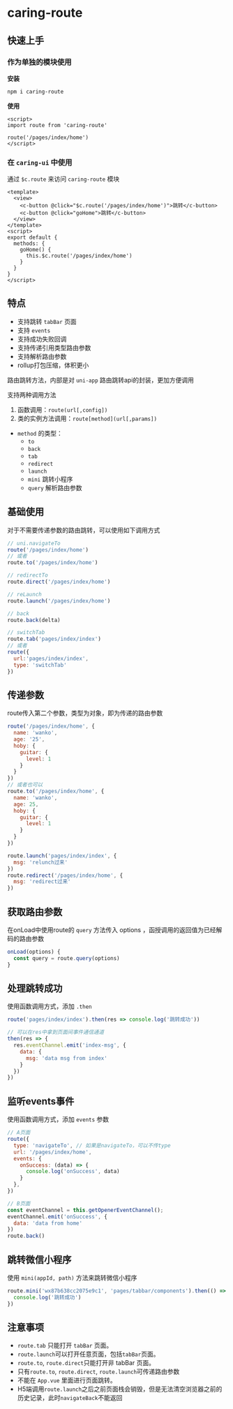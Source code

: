 # caring-route
## 快速上手
### 作为单独的模块使用
**安装**
```bash
npm i caring-route
```
**使用**
```vue
<script>
import route from 'caring-route'

route('/pages/index/home')
</script>
```

### 在 `caring-ui` 中使用
通过 `$c.route` 来访问 `caring-route` 模块

```vue
<template>
  <view>
    <c-button @click="$c.route('/pages/index/home')">跳转</c-button>
    <c-button @click="goHome">跳转</c-button>
  </view>
</template>
<script>
export default {
  methods: {
    goHome() {
      this.$c.route('/pages/index/home')
    }
  }
}
</script>
```

## 特点
- 支持跳转 `tabBar` 页面
- 支持 `events` 
- 支持成功失败回调
- 支持传递引用类型路由参数
- 支持解析路由参数
- rollup打包压缩，体积更小

路由跳转方法，内部是对 `uni-app` 路由跳转api的封装，更加方便调用

支持两种调用方法

1. 函数调用：`route(url[,config])`
2. 类的实例方法调用：`route[method](url[,params])`
- `method` 的类型：
    - `to`
    - `back`
    - `tab`
    - `redirect`
    - `launch`
    - `mini` 跳转小程序
    - `query` 解析路由参数


## 基础使用
对于不需要传递参数的路由跳转，可以使用如下调用方式
```js
// uni.navigateTo
route('/pages/index/home')
// 或者
route.to('/pages/index/home')

// redirectTo
route.direct('/pages/index/home')

// reLaunch
route.launch('/pages/index/home')

// back
route.back(delta)

// switchTab
route.tab('pages/index/index')
// 或者
route({
  url:'pages/index/index',
  type: 'switchTab'
})
```

## 传递参数
route传入第二个参数，类型为对象，即为传递的路由参数
```js
route('/pages/index/home', {
  name: 'wanko',
  age: '25',
  hoby: {
    guitar: {
      level: 1
    }
  }
})
// 或者也可以
route.to('/pages/index/home', {
  name: 'wanko',
  age: 25,
  hoby: {
    guitar: {
      level: 1
    }
  }
})

route.launch('pages/index/index', {
  msg: 'relunch过来'
})
route.redirect('/pages/index/home', {
  msg: 'redirect过来'
})
```

## 获取路由参数
在onLoad中使用route的 `query` 方法传入 options ，函授调用的返回值为已经解码的路由参数
```js
onLoad(options) {
  const query = route.query(options)
}
```

## 处理跳转成功
使用函数调用方式，添加 `.then` 
```js
route('pages/index/index').then(res => console.log('跳转成功'))

// 可以在res中拿到页面间事件通信通道
then(res => {
  res.eventChannel.emit('index-msg', {
    data: {
      msg: 'data msg from index'
    }
  })
})

```

## 监听events事件
使用函数调用方式，添加 `events` 参数

```js
// A页面
route({
  type: 'navigateTo', // 如果是navigateTo，可以不传type
  url: '/pages/index/home', 
  events: {
    onSuccess: (data) => {
      console.log('onSuccess', data)
    }
  },
})

// B页面
const eventChannel = this.getOpenerEventChannel();
eventChannel.emit('onSuccess', {
  data: 'data from home'
})
route.back()
```

## 跳转微信小程序
使用 `mini(appId, path)` 方法来跳转微信小程序
```js
route.mini('wx87b638cc2075e9c1', 'pages/tabbar/components').then(() => {
  console.log('跳转成功')
})
```

## 注意事项
- `route.tab` 只能打开 `tabBar` 页面。
- `route.launch`可以打开任意页面，包括`tabBar`页面。
- `route.to`, `route.direct`只能打开非 tabBar 页面。
- 只有`route.to`, `route.direct`, `route.launch`可传递路由参数
- 不能在 `App.vue` 里面进行页面跳转。
- H5端调用`route.launch`之后之前页面栈会销毁，但是无法清空浏览器之前的历史记录，此时`navigateBack`不能返回